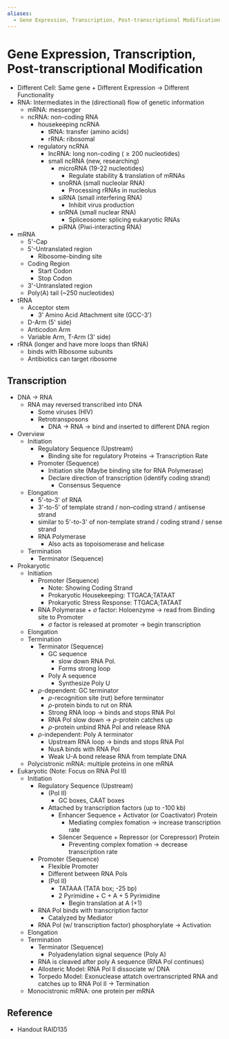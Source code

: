 ```yaml
---
aliases:
  - Gene Expression, Transcription, Post-transcriptional Modification
---
```


# Gene Expression, Transcription, Post-transcriptional Modification

- Different Cell: Same gene + Different Expression → Different Functionality
- RNA: Intermediates in the (directional) flow of genetic information
	- mRNA: messenger
	- ncRNA: non-coding RNA
		- housekeeping ncRNA
			- tRNA: transfer (amino acids)
			- rRNA: ribosomal
		- regulatory ncRNA
			- lncRNA: long non-coding ($\ge 200$ nucleotides)
			- small ncRNA (new, researching)
				- microRNA (19-22 nucleotides)
					- Regulate stability & translation of mRNAs
				- snoRNA (small nucleolar RNA)
					- Processing rRNAs in nucleolus
				- siRNA (small interfering RNA)
					- Inhibit virus production
				- snRNA (small nuclear RNA)
					- Spliceosome: splicing eukaryotic RNAs
				- piRNA (Piwi-interacting RNA)
- mRNA
	- 5'-Cap
	- 5'-Untranslated region
		- Ribosome-binding site
	- Coding Region
		- Start Codon
		- Stop Codon
	- 3'-Untranslated region
	- Poly(A) tail (~250 nucleotides)
- tRNA
	- Acceptor stem
		- 3' Amino Acid Attachment site (GCC-3')
	- D-Arm (5' side)
	- Anticodon Arm
	- Variable Arm, T-Arm (3' side)
- rRNA (longer and have more loops than tRNA)
	- binds with Ribosome subunits
	- Antibiotics can target ribosome

## Transcription

- DNA → RNA
	- RNA may reversed transcribed into DNA
		- Some viruses (HIV)
		- Retrotransposons
			- DNA → RNA → bind and inserted to different DNA region
- Overview
	- Initiation
		- Regulatory Sequence (Upstream)
			- Binding site for regulatory Proteins → Transcription Rate
		- Promoter (Sequence)
			- Initiation site (Maybe binding site for RNA Polymerase)
			- Declare direction of transcription (identify coding strand)
				- Consensus Sequence
	- Elongation
		- 5'-to-3' of RNA
		- 3'-to-5' of template strand / non–coding strand / antisense strand
		- similar to 5'-to-3' of non-template strand / coding strand / sense strand
		- RNA Polymerase
			- Also acts as topoisomerase and helicase
	- Termination
		- Terminator (Sequence)
- Prokaryotic
	- Initiation
		- Promoter (Sequence)
			- Note: Showing Coding Strand
			- Prokaryotic Housekeeping: TTGACA;TATAAT
			- Prokaryotic Stress Response: TTGACA;TATAAT
		- RNA Polymerase + $\sigma$ factor: Holoenzyme → read from Binding site to Promoter
			- $\sigma$ factor is released at promoter → begin transcription
	- Elongation
	- Termination
		- Terminator (Sequence)
			- GC sequence
				- slow down RNA Pol.
				- Forms strong loop
			- Poly A sequence
				- Synthesize Poly U
		- $\rho$-dependent: GC terminator
			- $\rho$-recognition site (rut) before terminator
			- $\rho$-protein binds to rut on RNA
			- Strong RNA loop → binds and stops RNA Pol
			- RNA Pol slow down → $\rho$-protein catches up
			- $\rho$-protein unbind RNA Pol and release RNA
		- $\rho$-independent: Poly A terminator
			- Upstream RNA loop → binds and stops RNA Pol
			- NusA binds with RNA Pol
			- Weak U-A bond release RNA from template DNA
	- Polycistronic mRNA: multiple proteins in one mRNA
- Eukaryotic (Note: Focus on RNA Pol II)
	- Initiation
		- Regulatory Sequence (Upstream)
			- (Pol II)
				- GC boxes, CAAT boxes
			- Attached by transcription factors (up to -100 kb)
				- Enhancer Sequence + Activator (or Coactivator) Protein
					- Mediating complex fomation → increase transcription rate
				- Silencer Sequence + Repressor (or Corepressor) Protein
					- Preventing complex fomation → decrease transcription rate
		- Promoter (Sequence)
			- Flexible Promoter
			- Different between RNA Pols
			- (Pol II)
				- TATAAA (TATA box; -25 bp)
				- 2 Pyrimidine + C + A + 5 Pyrimidine
					- Begin translation at A (+1)
		- RNA Pol binds with transcription factor
			- Catalyzed by Mediator
		- RNA Pol (w/ transcription factor) phosphorylate → Activation
	- Elongation
	- Termination
		- Terminator (Sequence)
			- Polyadenylation signal sequence (Poly A)
		- RNA is cleaved after poly A sequence (RNA Pol continues)
		- Allosteric Model: RNA Pol II dissociate w/ DNA
		- Torpedo Model: Exonuclease attatch overtranscripted RNA and catches up to RNA Pol II → Termination
	- Monocistronic mRNA: one protein per mRNA

## Reference

- Handout RAID135
